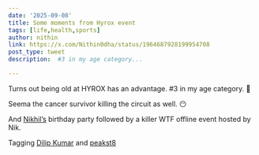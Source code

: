 ```yaml
---
date: '2025-09-08'
title: Some moments from Hyrox event
tags: [life,health,sports]
author: nithin
link: https://x.com/Nithin0dha/status/1964687928199954708
post_type: tweet
description:  #3 in my age category...

---
```

Turns out being old at HYROX has an advantage. #3 in my age category. 😬 

Seema the cancer survivor killing the circuit as well. 😶 

And [Nikhil’s](https://x.com/nikhilkamathcio) birthday party followed by a killer WTF offline event hosted by Nik. 

Tagging [Dilip Kumar](https://x.com/kmr_dilip) and [peakst8](https://x.com/peakst8_club)
